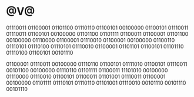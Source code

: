 # @V@

01110011 01100001 01101100 01110110 01100101 00100000 01100101 01110011 01110011 01100101 00100000 01101100 01101111 01100011 01100001 01101100 00100000 01110000 01100001 01110010 01100001 00100000 01100110 01110101 01110100 01110101 01110010 01100001 01101101 01100101 01101110 01110100 01100101 00101110 

01100001 01110011 00100000 01110110 01100101 01111010 01100101 01110011 00101100 00100000 01110110 01101111 01100011 11101010 00100000 01110000 01110010 01100101 01100011 01101001 01110011 01100001 00100000 01101111 01110101 01110110 01101001 01110010 00101110 00101110 00101110 
